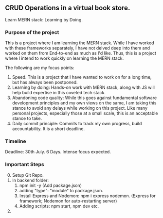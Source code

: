 ## CRUD Operations in a virtual book store.

Learn MERN stack: Learning by Doing.


### Purpose of the project

This is a project where I am learning the MERN stack. 
While I have worked with these frameworks separately, I have not delved deep into them and worked on them from End-to-end as much as I'd like. 
Thus, this is a project where I intend to work quickly on learning the MERN stack.

The following are my focus points:
1. Speed. This is a project that I have wanted to work on for a long time, but has always been postponed. 
2. Learning by doing: Hands-on work with MERN stack, along with JS will help build expertise in this coveted tech stack.  
3. Abandoning code quality: While this goes against fundamental software development principles and my own views on the same, I am taking this stance to avoid any delays while working on this project. Like many personal projects, especially those at a small scale, this is an acceptable stance to take.
4. Daily commit principle: Commits to track my own progress, build accountability. It is a short deadline.


### Timeline

Deadline: 30th July. 6 Days. Intense focus expected.


### Important Steps

0. Setup Git Repo. 
1. In backend folder:
    1. npm init -y (Add package.json)
    2. adding "type": "module" to package.json.
    3. Install Express and Nodemon: npm i express nodemon. (Express for framework; Nodemon for auto-restarting server)
    4. Adding scripts: npm start, npm dev etc.
2. 